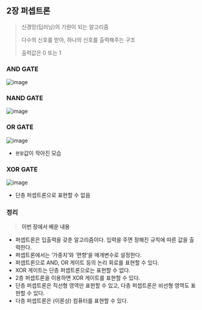 ## 2장 퍼셉트론
> 신경망(딥러닝)의 기원이 되는 알고리즘
> 
> 다수의 신호를 받아, 하나의 신호를 출력해주는 구조
> 
> 출력값은 0 또는 1

### AND GATE

![image](https://user-images.githubusercontent.com/83503188/160584122-d9073bff-e3e1-404f-ad23-80505c27acf7.png)


### NAND GATE
![image](https://user-images.githubusercontent.com/83503188/160584210-2d682752-536a-4fe9-8a8d-ef1f0bc13599.png)

### OR GATE

![image](https://user-images.githubusercontent.com/83503188/160584286-129621c1-2013-424c-93dd-2b6d20c18f65.png)

- `편항`값이 작아진 모습

### XOR GATE

![image](https://user-images.githubusercontent.com/83503188/160584415-dcc18647-ede1-4d11-942f-749ecd3889da.png)

- 단층 퍼셉트론으로 표현할 수 없음

### 정리
> **이번 장에서 배운 내용**
* 퍼셉트론은 입출력을 갖춘 알고리즘이다. 입력을 주면 정해진 규칙에 따른 값을 출력한다.
* 퍼셉트론에서는 ‘가중치’와 ‘편향’을 매개변수로 설정한다.
* 퍼셉트론으로 AND, OR 게이트 등의 논리 회로를 표현할 수 있다.
* XOR 게이트는 단층 퍼셉트론으로는 표현할 수 없다.
* 2층 퍼셉트론을 이용하면 XOR 게이트를 표현할 수 있다.
* 단층 퍼셉트론은 직선형 영역만 표현할 수 있고, 다층 퍼셉트론은 비선형 영역도 표현할 수 있다.
* 다층 퍼셉트론은 (이론상) 컴퓨터를 표현할 수 있다.


